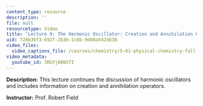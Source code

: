 ```yaml
---
content_type: resource
description: ''
file: null
resourcetype: Video
title: 'Lecture 9: The Harmonic Oscillator: Creation and Annihilation Operators'
uid: 728b36f3-692f-2b36-1c6b-9db0a542db38
video_files:
  video_captions_file: /courses/chemistry/5-61-physical-chemistry-fall-2017/lecture-videos/the-harmonic-oscillator-creation-and-annihilation-operators/3RGYj06NSTI.vtt
video_metadata:
  youtube_id: 3RGYj06NSTI
---
```


**Description:** This lecture continues the discussion of harmonic oscillators and includes information on creation and annihilation operators.

**Instructor:** Prof. Robert Field